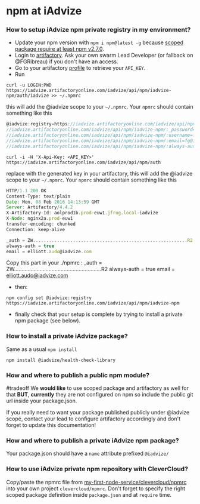 # npm at iAdvize

### How to setup iAdvize npm private registry in my environment?

- Update your npm version with `npm i npm@latest -g` because [scoped package require at least npm v2.7.0](https://docs.npmjs.com/getting-started/scoped-packages#update-npm-and-log-in).
- Login to [artifactory](https://iadvize.artifactoryonline.com/iadvize/webapp/). Ask your own swarm Lead Developer (or fallback on @FGRibreau) if you don't have an access.
- Go to your artifactory [profile](https://iadvize.artifactoryonline.com/iadvize/webapp/#/profile) to retrieve your `API_KEY`.
- Run

```shell
curl -u LOGIN:PWD https://iadvize.artifactoryonline.com/iadvize/api/npm/iadvize-npm/auth/iadvize >> ~/.npmrc
```

this will add the @iadvize scope to your `~/.npmrc`. Your `npmrc` should contain something like this

```js
@iadvize:registry=https://iadvize.artifactoryonline.com/iadvize/api/npm/iadvize-npm/
//iadvize.artifactoryonline.com/iadvize/api/npm/iadvize-npm/:_password=an-awesome-and-secure-password-lol
//iadvize.artifactoryonline.com/iadvize/api/npm/iadvize-npm/:username=fgribreau
//iadvize.artifactoryonline.com/iadvize/api/npm/iadvize-npm/:email=fg@iadvize.com
//iadvize.artifactoryonline.com/iadvize/api/npm/iadvize-npm/:always-auth=true
```

```shell
curl -i -H 'X-Api-Key: <API_KEY>' https://iadvize.artifactoryonline.com/iadvize/api/npm/auth
```
replace <API-KEY> with the generated key in your artifactory, this will add the @iadvize scope to your `~/.npmrc`. Your `npmrc` should contain something like this

```js
HTTP/1.1 200 OK
Content-Type: text/plain
Date: Mon, 08 Feb 2016 14:13:59 GMT
Server: Artifactory/4.4.2
X-Artifactory-Id: aolprod1b.prod-euw1.jfrog.local-iadvize
X-Node: nginx2a.prod-euw1
transfer-encoding: chunked
Connection: keep-alive
```

```js
_auth = ZW..........................................................R2
always-auth = true
email = elliott.audo@iadvize.com
```

Copy this part in your ./npmrc : 
_auth = ZW..........................................................R2
always-auth = true
email = elliott.audo@iadvize.com

- then:

```shell
npm config set @iadvize:registry https://iadvize.artifactoryonline.com/iadvize/api/npm/iadvize-npm
```

- finally check that your setup is complete by trying to install a private npm package (see below).

### How to install a private iAdvize package?

Same as a usual `npm install`

```
npm install @iadvize/health-check-library
```

### How and where to publish a public npm module?

\#tradeoff We **would like** to use scoped package and artifactory as well for that **BUT**, **currently** they are not configured on npm so include the public git url inside your package.json. 

If you really need to want your package published publicly under @iadvize scope, contact your lead to configure artifactory accordingly and don't forget to update this documentation!

### How and where to publish a private iAdvize npm package?

Your package.json should have a `name` attribute prefixed `@iadvize/`


### How to use iAdvize private npm repository with CleverCloud?

Copy/paste the npmrc file from [my-first-node-service/clevercloud/npmrc](https://github.com/iadvize/my-first-nodejs-service/commit/3b05aff9d03cd1ef63be035b707b5ccd689dab21) into your own project `clevercloud/npmrc`. Don't forget to specify the right scoped package definition inside `package.json` and at `require` time.

